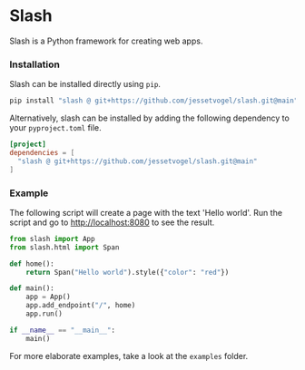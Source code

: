 # Slash

Slash is a Python framework for creating web apps.

### Installation

Slash can be installed directly using `pip`.

```sh
pip install "slash @ git+https://github.com/jessetvogel/slash.git@main"
```

Alternatively, slash can be installed by adding the following dependency to your
`pyproject.toml` file.

```toml
[project]
dependencies = [
  "slash @ git+https://github.com/jessetvogel/slash.git@main"
]
```

### Example

The following script will create a page with the text 'Hello world'. Run the
script and go to [http://localhost:8080](http://localhost:8080) to see the
result.

```python
from slash import App
from slash.html import Span

def home():
    return Span("Hello world").style({"color": "red"})

def main():
    app = App()
    app.add_endpoint("/", home)
    app.run()

if __name__ == "__main__":
    main()
```

For more elaborate examples, take a look at the `examples` folder.
